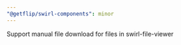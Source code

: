 ```yaml
---
"@getflip/swirl-components": minor
---
```


Support manual file download for files in swirl-file-viewer
